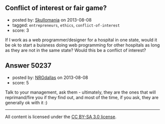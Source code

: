 ## Conflict of interest or fair game?

- posted by: [Skullomania](https://stackexchange.com/users/-1/27353-skullomania) on 2013-08-08
- tagged: `entrepreneurs`, `ethics`, `conflict-of-interest`
- score: 3

If I work as a web programmer/designer for a hospital in one state, would it be ok to start a buisness doing web programming for other hospitals as long as they are not in the same state? Would this be a conflict of interest? 


## Answer 50237

- posted by: [NRGdallas](https://stackexchange.com/users/-1/27359-nrgdallas) on 2013-08-08
- score: 5

Talk to your management, ask them - ultimately, they are the ones that will reprimand/fire you if they find out, and most of the time, if you ask, they are generally ok with it :)



---

All content is licensed under the [CC BY-SA 3.0 license](https://creativecommons.org/licenses/by-sa/3.0/).

